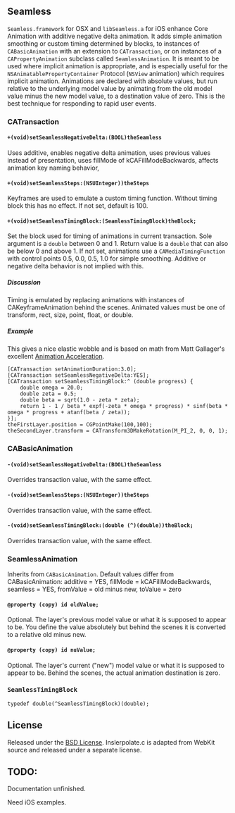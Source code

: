 ## Seamless

`Seamless.framework` for OSX and `libSeamless.a` for iOS enhance Core Animation with additive negative delta animation.
It adds simple animation smoothing or custom timing determined by blocks, 
to instances of `CABasicAnimation` with an extension to `CATransaction`,
or on instances of a `CAPropertyAnimation` subclass called `SeamlessAnimation`.
It is meant to be used where implicit animation is appropriate,
and is especially useful for the `NSAnimatablePropertyContainer` Protocol (`NSView` animation) which requires implicit animation.
Animations are declared with absolute values, 
but run relative to the underlying model value by animating from the old model value minus the new model value, 
to a destination value of zero.
This is the best technique for responding to rapid user events.


### CATransaction

#### `+(void)setSeamlessNegativeDelta:(BOOL)theSeamless`

Uses additive,
enables negative delta animation, 
uses previous values instead of presentation,
uses fillMode of kCAFillModeBackwards,
affects animation key naming behavior,

#### `+(void)setSeamlessSteps:(NSUInteger))theSteps`

Keyframes are used to emulate a custom timing function.
Without timing block this has no effect.
If not set, default is 100.

#### `+(void)setSeamlessTimingBlock:(SeamlessTimingBlock)theBlock;`

Set the block used for timing of animations in current transaction. 
Sole argument is a `double` between 0 and 1.
Return value is a `double` that can also be below 0 and above 1.
If not set, animations use a `CAMediaTimingFunction` with control points 0.5, 0.0, 0.5, 1.0 for simple smoothing.
Additive or negative delta behavior is not implied with this.

##### Discussion

Timing is emulated by replacing animations with instances of CAKeyframeAnimation behind the scenes.
Animated values must be one of transform, rect, size, point, float, or double.

##### Example

This gives a nice elastic wobble and is based on math from Matt Gallager's excellent [Animation Acceleration](http://www.cocoawithlove.com/2008/09/parametric-acceleration-curves-in-core.html).

```objc
[CATransaction setAnimationDuration:3.0];
[CATransaction setSeamlessNegativeDelta:YES];
[CATransaction setSeamlessTimingBlock:^ (double progress) {
	double omega = 20.0;
	double zeta = 0.5;
	double beta = sqrt(1.0 - zeta * zeta);
	return 1 - 1 / beta * expf(-zeta * omega * progress) * sinf(beta * omega * progress + atanf(beta / zeta));
}];
theFirstLayer.position = CGPointMake(100,100);
theSecondLayer.transform = CATransform3DMakeRotation(M_PI_2, 0, 0, 1);
```


### CABasicAnimation

#### `-(void)setSeamlessNegativeDelta:(BOOL)theSeamless`

Overrides transaction value, with the same effect.

#### `-(void)setSeamlessSteps:(NSUInteger))theSteps`

Overrides transaction value, with the same effect.

#### `-(void)setSeamlessTimingBlock:(double (^)(double))theBlock;`

Overrides transaction value, with the same effect.


### SeamlessAnimation

Inherits from `CABasicAnimation`. 
Default values differ from CABasicAnimation:
additive = YES, 
fillMode = kCAFillModeBackwards, 
seamless = YES,
fromValue = old minus new, 
toValue = zero

#### `@property (copy) id oldValue;`

Optional. The layer's previous model value or what it is supposed to appear to be. 
You define the value absolutely but behind the scenes it is converted to a relative old minus new.

#### `@property (copy) id nuValue;`

Optional. The layer's current ("new") model value or what it is supposed to appear to be.
Behind the scenes, the actual animation destination is zero.


### `SeamlessTimingBlock`

`typedef double(^SeamlessTimingBlock)(double);`

## License

Released under the [BSD License](http://www.opensource.org/licenses/bsd-license).
Inslerpolate.c is adapted from WebKit source and released under a separate license.

## TODO:

Documentation unfinished.

Need iOS examples.